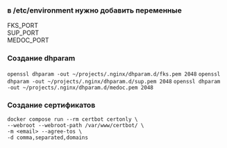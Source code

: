 ### в /etc/environment нужно добавить переменные  
FKS_PORT  
SUP_PORT  
MEDOC_PORT  

### Создание dhparam  
`openssl dhparam -out ~/projects/.nginx/dhparam.d/fks.pem 2048`
`openssl dhparam -out ~/projects/.nginx/dhparam.d/sup.pem 2048`
`openssl dhparam -out ~/projects/.nginx/dhparam.d/medoc.pem 2048`

### Создание сертификатов  
```
docker compose run --rm certbot certonly \
--webroot --webroot-path /var/www/certbot/ \ 
-m <email> --agree-tos \
-d comma,separated,domains
```